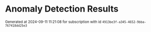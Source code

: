 # Anomaly Detection Results


<sup>Generated at 2024-09-11 11:21:08 for subscription with id `4913be3f-a345-4652-9bba-767418dd25e3`</sup>
